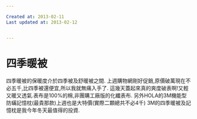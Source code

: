 ```yaml
---

Created at: 2013-02-11
Last updated at: 2013-02-12


---
```


# 四季暖被


四季暖被的保暖度介於四季被及舒暖被之間.
上週購物網剛好促銷,原價破萬現在不必五千,比四季被還便宜,所以我就無痛入手了.
這幾天蓋起來真的爽度破表啊!又輕又暖又透氣.表布是100%的棉,非團購工廠版的化纖表布.
另外HOLA的3M機能型防蟎記憶枕(最貴那款)上週也是大特價(實際二顆總共不必4千)
3M的四季暖被及記憶枕是我今年冬天最值得的投資.

